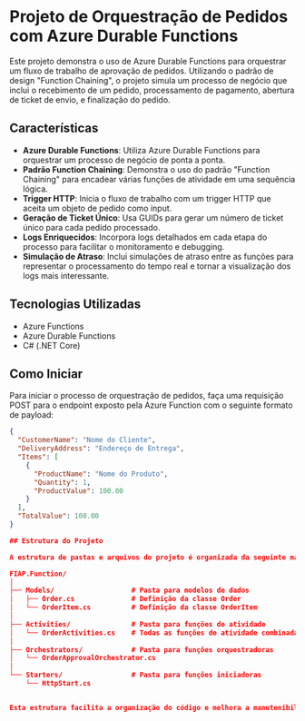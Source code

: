 # Projeto de Orquestração de Pedidos com Azure Durable Functions

Este projeto demonstra o uso de Azure Durable Functions para orquestrar um fluxo de trabalho de aprovação de pedidos. Utilizando o padrão de design "Function Chaining", o projeto simula um processo de negócio que inclui o recebimento de um pedido, processamento de pagamento, abertura de ticket de envio, e finalização do pedido.

## Características

- **Azure Durable Functions**: Utiliza Azure Durable Functions para orquestrar um processo de negócio de ponta a ponta.
- **Padrão Function Chaining**: Demonstra o uso do padrão "Function Chaining" para encadear várias funções de atividade em uma sequência lógica.
- **Trigger HTTP**: Inicia o fluxo de trabalho com um trigger HTTP que aceita um objeto de pedido como input.
- **Geração de Ticket Único**: Usa GUIDs para gerar um número de ticket único para cada pedido processado.
- **Logs Enriquecidos**: Incorpora logs detalhados em cada etapa do processo para facilitar o monitoramento e debugging.
- **Simulação de Atraso**: Inclui simulações de atraso entre as funções para representar o processamento do tempo real e tornar a visualização dos logs mais interessante.

## Tecnologias Utilizadas

- Azure Functions
- Azure Durable Functions
- C# (.NET Core)

## Como Iniciar

Para iniciar o processo de orquestração de pedidos, faça uma requisição POST para o endpoint exposto pela Azure Function com o seguinte formato de payload:

```json
{
  "CustomerName": "Nome do Cliente",
  "DeliveryAddress": "Endereço de Entrega",
  "Items": [
    {
      "ProductName": "Nome do Produto",
      "Quantity": 1,
      "ProductValue": 100.00
    }
  ],
  "TotalValue": 100.00
}

## Estrutura do Projeto

A estrutura de pastas e arquivos do projeto é organizada da seguinte maneira:

FIAP.Function/
│
├── Models/                   # Pasta para modelos de dados
│   ├── Order.cs              # Definição da classe Order
│   └── OrderItem.cs          # Definição da classe OrderItem
│
├── Activities/               # Pasta para funções de atividade
│   └── OrderActivities.cs    # Todas as funções de atividade combinadas
│
├── Orchestrators/            # Pasta para funções orquestradoras
│   └── OrderApprovalOrchestrator.cs
│
└── Starters/                 # Pasta para funções iniciadoras
    └── HttpStart.cs


Esta estrutura facilita a organização do código e melhora a manutenibilidade do projeto.
